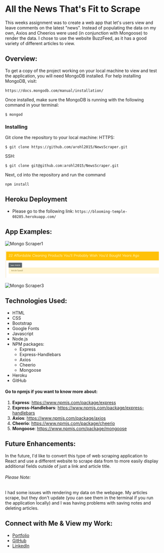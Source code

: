 # All the News That's Fit to Scrape
This weeks assignment was to create a web app that let's users view and leave comments on the latest "news". Instead of populating the data on my own, Axios and Cheerios were used (in conjunction with Mongoose) to render the data. I chose to use the website BuzzFeed, as it has a good variety of different articles to view.
​
## Overview: 
To get a copy of the project working on your local machine to view and test the application, you will need MongoDB installed. For help installing MongoDB, visit:
````
https://docs.mongodb.com/manual/installation/
````
Once installed, make sure the MongoDB is running with the following command in your terminal:
````
$ mongod
````
### Installing
Git clone the repository to your local machine:
HTTPS:
```
$ git clone https://github.com/arohl2015/NewsScraper.git
```
SSH:
```
$ git clone git@github.com:arohl2015/NewsScraper.git
```
Next, cd into the repository and run the command
```
npm install
```
## Heroku Deployment

* Please go to the following link: `https://blooming-temple-08285.herokuapp.com/` 

## App Examples:
​![Mongo Scraper1](./assets/images/homepage.PNG)

![Mongo Scraper2](public/assets/images/saved.PNG)

![Mongo Scraper3](C:\Users\fairy\Desktop\Rohl-portfolio\NewsScraper\public\assets\images\savenotes.PNG)

## Technologies Used:
-   HTML
-   CSS
-   Bootstrap
-   Google Fonts
-	Javascript
-	Node.js
-	NPM packages:
    -	Express
    -   Express-Handlebars
    -   Axios
    -   Cheerio
    -   Mongoose
-   Heroku
-   GitHub

#### Go to npmjs if you want to know more about:

1. **Express**:  https://www.npmjs.com/package/express
2. **Express-Handlebars**: https://www.npmjs.com/package/express-handlebars
3. **Axios**: https://www.npmjs.com/package/axios
4. **Cheerio**: https://www.npmjs.com/package/cheerio
5. **Mongoose**: https://www.npmjs.com/package/mongoose

## Future Enhancements:
In the future, I'd like to convert this type of web scraping application to React and use a different website to scrape data from to more easily display additional fields outside of just a link and article title.
###### Please Note:
I had some issues with rendering my data on the webpage. My articles scrape, but they don't update (you can see them in the terminal if you run the application locally) and I was having problems with saving notes and deleting articles.

## Connect with Me & View my Work:
- <a href="https://arohl2015.github.io/Updated-Portfolio/" target="_blank"> Portfolio </a>
- <a href="https://github.com/arohl2015" target="_blank"> GitHub </a>
- <a href="https://www.linkedin.com/in/aprilrohlcfp/" target="_blank"> LinkedIn </a>

